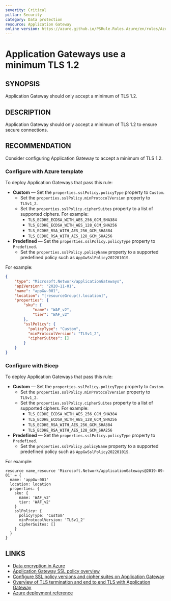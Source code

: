 ```yaml
---
severity: Critical
pillar: Security
category: Data protection
resource: Application Gateway
online version: https://azure.github.io/PSRule.Rules.Azure/en/rules/Azure.AppGw.SSLPolicy/
---
```


# Application Gateways use a minimum TLS 1.2

## SYNOPSIS

Application Gateway should only accept a minimum of TLS 1.2.

## DESCRIPTION

Application Gateway should only accept a minimum of TLS 1.2 to ensure secure connections.

## RECOMMENDATION

Consider configuring Application Gateway to accept a minimum of TLS 1.2.

### Configure with Azure template

To deploy Application Gateways that pass this rule:

- **Custom** &mdash; Set the `properties.sslPolicy.policyType` property to `Custom`.
  - Set the `properties.sslPolicy.minProtocolVersion` property to `TLSv1_2`.
  - Set the `properties.sslPolicy.cipherSuites` property to a list of supported ciphers. For example:
    - `TLS_ECDHE_ECDSA_WITH_AES_256_GCM_SHA384`
    - `TLS_ECDHE_ECDSA_WITH_AES_128_GCM_SHA256`
    - `TLS_ECDHE_RSA_WITH_AES_256_GCM_SHA384`
    - `TLS_ECDHE_RSA_WITH_AES_128_GCM_SHA256`
- **Predefined** &mdash; Set the `properties.sslPolicy.policyType` property to `Predefined`.
  - Set the `properties.sslPolicy.policyName` property to a supported predefined policy such as `AppGwSslPolicy20220101S`.

For example:

```json
{
    "type": "Microsoft.Network/applicationGateways",
    "apiVersion": "2020-11-01",
    "name": "appGw-001",
    "location": "[resourceGroup().location]",
    "properties": {
        "sku": {
            "name": "WAF_v2",
            "tier": "WAF_v2"
        },
        "sslPolicy": {
          "policyType": "Custom",
          "minProtocolVersion": "TLSv1_2",
          "cipherSuites": []
        }
    }
}
```

### Configure with Bicep

To deploy Application Gateways that pass this rule:

- **Custom** &mdash; Set the `properties.sslPolicy.policyType` property to `Custom`.
  - Set the `properties.sslPolicy.minProtocolVersion` property to `TLSv1_2`.
  - Set the `properties.sslPolicy.cipherSuites` property to a list of supported ciphers. For example:
    - `TLS_ECDHE_ECDSA_WITH_AES_256_GCM_SHA384`
    - `TLS_ECDHE_ECDSA_WITH_AES_128_GCM_SHA256`
    - `TLS_ECDHE_RSA_WITH_AES_256_GCM_SHA384`
    - `TLS_ECDHE_RSA_WITH_AES_128_GCM_SHA256`
- **Predefined** &mdash; Set the `properties.sslPolicy.policyType` property to `Predefined`.
  - Set the `properties.sslPolicy.policyName` property to a supported predefined policy such as `AppGwSslPolicy20220101S`.

For example:

```bicep
resource name_resource 'Microsoft.Network/applicationGateways@2019-09-01' = {
  name: 'appGw-001'
  location: location
  properties: {
    sku: {
      name: 'WAF_v2'
      tier: 'WAF_v2'
    }
    sslPolicy: {
      policyType: 'Custom'
      minProtocolVersion: 'TLSv1_2'
      cipherSuites: []
    }
  }
}
```

## LINKS

- [Data encryption in Azure](https://learn.microsoft.com/azure/architecture/framework/security/design-storage-encryption#data-in-transit)
- [Application Gateway SSL policy overview](https://docs.microsoft.com/azure/application-gateway/application-gateway-ssl-policy-overview)
- [Configure SSL policy versions and cipher suites on Application Gateway](https://docs.microsoft.com/azure/application-gateway/application-gateway-configure-ssl-policy-powershell)
- [Overview of TLS termination and end to end TLS with Application Gateway](https://docs.microsoft.com/azure/application-gateway/ssl-overview)
- [Azure deployment reference](https://docs.microsoft.com/azure/templates/microsoft.network/applicationgateways)
